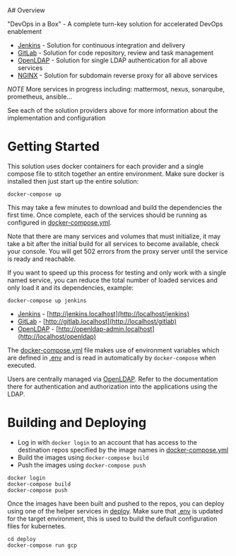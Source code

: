 A# Overview

"DevOps in a Box" - A complete turn-key solution for accelerated DevOps enablement

* [Jenkins](./jenkins) - Solution for continuous integration and delivery
* [GitLab](./gitlab) - Solution for code repository, review and task management
* [OpenLDAP](./openldap) - Solution for single LDAP authentication for all above services
* [NGINX](./proxy) - Solution for subdomain reverse proxy for all above services

*NOTE* More services in progress including: mattermost, nexus, sonarqube, prometheus, ansible...

See each of the solution providers above for more information about the implementation and configuration

# Getting Started

This solution uses docker containers for each provider and a single compose file to stitch together
an entire environment. Make sure docker is installed then just start up the entire solution:

```
docker-compose up
```

This may take a few minutes to download and build the dependencies the first time. Once complete, each
of the services should be running as configured in [docker-compose.yml](./docker-compose.yml).

Note that there are many services and volumes that must initialize, it may take 
a bit after the initial build for all services to become available, check your console. You will get 502
errors from the proxy server until the service is ready and reachable.

If you want to speed up this process for testing and only work with a single named service, you can 
reduce the total number of loaded services and only load it and its dependencies, example:

```
docker-compose up jenkins
```

* [Jenkins](./jenkins) - [http://jenkins.localhost](http://localhost/jenkins)
* [GitLab](./gitlab) - [http://gitlab.localhost](http://localhost/gitlab)
* [OpenLDAP](./openldap) - [http://openldap-admin.localhost](http://localhost/openldap)

The [docker-compose.yml](./docker-compose.yml) file makes use of environment variables which
are defined in [.env](./.env) and is read in automatically by `docker-compose` when executed.

Users are centrally managed via [OpenLDAP](../openldap). Refer to the documentation there for authentication and authorization
into the applications using the LDAP.

# Building and Deploying

* Log in with `docker login` to an account that has access to the destination repos specified by the image names in [docker-compose.yml](./docker-compose.yml) 
* Build the images using `docker-compose build`
* Push the images using `docker-compose push`

```
docker login
docker-compose build
docker-compose push
```

Once the images have been built and pushed to the repos, you can deploy using one of the helper services in [deploy](./deploy). Make
sure that [.env](./.env) is updated for the target environment, this is used to build the default configuration files for kubernetes.

```
cd deploy
docker-compose run gcp
```